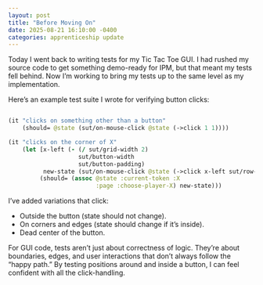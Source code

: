 ```yaml
---
layout: post
title: "Before Moving On"
date: 2025-08-21 16:10:00 -0400
categories: apprenticeship update
---
```


Today I went back to writing tests for my Tic Tac Toe GUI. I had rushed my
source code to get something demo-ready for IPM, but that meant my tests fell
behind. Now I’m working to bring my tests up to the same level as my
implementation.

Here’s an example test suite I wrote for verifying button clicks:

```clojure

(it "clicks on something other than a button"
    (should= @state (sut/on-mouse-click @state (->click 1 1))))

(it "clicks on the corner of X"
    (let [x-left (- (/ sut/grid-width 2)
                    sut/button-width
                    sut/button-padding)
          new-state (sut/on-mouse-click @state (->click x-left sut/row-top-1))]
         (should= (assoc @state :current-token :X
                         :page :choose-player-X) new-state)))

```

I’ve added variations that click:

- Outside the button (state should not change).
- On corners and edges (state should change if it’s inside).
- Dead center of the button.

For GUI code, tests aren’t just about correctness of logic. They’re about
boundaries, edges, and user interactions that don’t always follow the
“happy path.” By testing positions around and inside a button, I can feel
confident with all the click-handling.